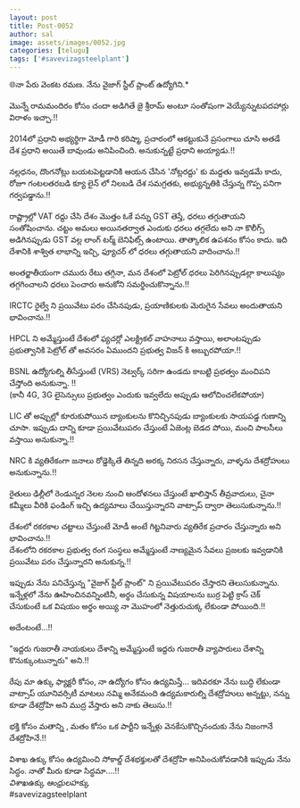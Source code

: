 ```yaml
---
layout: post
title: Post-0052
author: sal
image: assets/images/0052.jpg
categories: [telugu]
tags: ['#savevizagsteelplant']
---
```

🌐నా పేరు వెంకట రమణ. నేను వైజాగ్ స్టీల్ ప్లాంట్ ఉద్యోగిని.*  <br>
   <br>
 మొన్నే రామమందిరం కోసం చందా అడిగితే జై శ్రీరామ్ అంటూ సంతోషంగా వెయ్యేన్నుటపదహార్లు విరాళం ఇచ్చా.!!  <br>
   <br>
 2014లో ప్రధాని అభ్యర్థిగా మోడీ గారి కరిష్మా, ప్రచారంలో ఆకట్టుకునే ప్రసంగాలు చూసి అతడే దేశ ప్రధాని అయితే బావుండు అనిపించింది. అనుకున్నట్టే ప్రధాని అయ్యాడు.!!  <br>
   <br>
 నల్లధనం, దొంగనోట్లు బయటపెట్టడానికి ఆయన చేసిన 'నోట్లరద్దు' కు మద్దతు ఇవ్వడమే కాదు, రోజూ గంటలతరబడి క్యూ లైన్ లో నిలబడి దేశ సమగ్రతకు, అభ్యున్నతికి చేస్తున్న గొప్ప పనిగా గర్వపడ్డాను.!!  <br>
   <br>
 రాష్ట్రాల్లో VAT రద్దు చేసి దేశం మొత్తం ఓకే పన్ను GST తెస్తే, ధరలు తగ్గుతాయని సంతోషించాను. చట్టం అమలు అయినతర్వాత ఎందుకు ధరలు తగ్గలేదు అని నా కొలీగ్స్ అడిగినప్పుడు GST వల్ల లాంగ్ టర్మ్ బెనిఫిట్స్ ఉంటాయి. తాత్కాలిక ఉపశనం కోసం కాదు. ఇది దేశానికి శాశ్విత లాభాన్ని ఇచ్చి, ఫ్యూచర్ లో ధరలు తగ్గుతాయని వాదించాను.!!  <br>
   <br>
 అంతర్జాతీయంగా చమురు రేటు తగ్గినా, మన దేశంలో పెట్రోల్ ధరలు పెరిగినప్పుడల్లా కాలుష్యం తగ్గగించాలని ధరలు పెంచారు అనుకోని సమర్థించుకొన్నాను.!!  <br>
   <br>
 IRCTC రైల్వే ని ప్రయివేటు పరం చేసినపుడు, ప్రయాణికులకు మెరుగైన సేవలు అందుతాయని భావించాను.!!  <br>
   <br>
 HPCL ని అమ్మేస్తుంటే దేశంలో ఫ్యచర్లో ఎలక్ట్రికల్ వాహనాలు వస్తాయి, అలాంటప్పుడు ప్రభుత్వానికి పెట్రోల్ తో అవసరం ఏముందని ప్రభుత్వ విజన్ కి అబ్బురపోయా.!!  <br>
   <br>
 BSNL ఉద్యోగుల్ని తీసేస్తుంటే (VRS) నెట్వర్క్ సరిగా ఉండదు కాబట్టి ప్రభత్వం మంచిపని చేస్తోంది అనుకున్నా. !!  <br>
 (కానీ 4G, 3G లైసెన్సులు ప్రభుత్వం ఎందుకు ఇవ్వలేదు అప్పుడు ఆలోచించలేకపోయా)  <br>
   <br>
 LIC తో అప్పుల్లో కూరుకుపోయిన బ్యాంకులను కొనిచ్చినపుడు బ్యాంకులకు సాయపడ్డ గుణాన్ని చూసా. ఇప్పుడు దాన్ని కూడా ప్రయివేటుపరం చేస్తుంటే ఏజెంట్ల బెడద పోయి, మంచి పాలసీలు వస్తాయి అనుకున్నా.!!  <br>
   <br>
 NRC కి వ్యతిరేకంగా జనాలు రోడ్డెక్కితే తిన్నది అరక్క నిరసన చేస్తున్నారు, వాళ్ళను దేశద్రోహులు అనుకున్నాను.!!  <br>
   <br>
 రైతులు ఢిల్లీలో రెండున్నర నెలల నుంచి ఆందోళనలు చేస్తుంటే ఖాలిస్తాన్ తీవ్రవాదులు, చైనా కమ్మీలు వీరికి ఫండింగ్ ఇచ్చి ఉద్యమాలు చేయిస్తున్నారని వాట్సాప్ ద్వారా తెలుసుకున్నాను.!!  <br>
   <br>
 దేశంలో రకరకాల చట్టాలు చేస్తుంటే మోడీ అంటే గిట్టనివారు వ్యతిరేక ప్రచారం చేస్తున్నారు అని భావించాను.!!  <br>
 దేశంలోని రకరకాల ప్రభుత్వ రంగ సంస్థలు అమ్మేస్తుంటే నాణ్యమైన సేవలు ప్రజలకు ఇవ్వడానికి ప్రయివేటు పరం చేస్తున్నారని అనుకున్న.!!  <br>
   <br>
 ఇప్పుడు నేను పనిచేస్తున్న "వైజాగ్ స్టీల్ ప్లాంట్" ని ప్రయివేటుపరం చేస్తారని తెలుసుకున్నాను. ఇన్నేళ్లలో నేను ఊహించినవన్నింటినీ, అర్థం చేసుకున్న విషయాలను బుర్ర పెట్టి క్రాస్ చెక్ చేసుకుంటే ఒక విషయం అర్థం అయ్యి నా మొహంలో నెత్తురుచుక్క లేకుండా పోయింది.!!  <br>
   <br>
 అదేంటంటే...!!  <br>
   <br>
 "ఇద్దరు గుజరాతీ నాయకులు దేశాన్ని అమ్మేస్తుంటే ఇద్దరు గుజరాతీ వ్యాపారులు దేశాన్ని కొనుక్కుంటున్నారు" అని.!!  <br>
   <br>
 రేపు మా ఉక్కు ఫ్యాక్టరీ కోసం, నా ఉద్యోగం కోసం ఉద్యమిస్తే... ఇదివరకూ నేను బుద్ధి లేకుండా వాట్సాప్ యూనివర్సిటీ మాటలు నమ్మి అనేకమంది ఉద్యమకారుల్ని దేశద్రోహులు అన్నట్టు, నన్ను కూడా దేశద్రోహి అని ముద్ర వేస్తారు అని నాకు తెలుసు.!!  <br>
   <br>
 భక్తి కోసం మతాన్ని , మతం కోసం ఒక పార్టీని ఇన్నేళ్లు వెనకేసుకొచ్చినందుకు నేను నిజంగానే దేశద్రోహినే.!!  <br>
   <br>
 విశాఖ ఉక్కు కోసం ఉద్యమించి సోకాల్డ్ దేశభక్తులతో దేశద్రోహి అనిపించుకోవడానికి ఇప్పుడు నేను సిద్ధం. నాతో మీరు కూడా సిద్ధమా....!!  <br>
 *విశాఖఉక్కు ఆంధ్రులహక్కు*  <br>
 #savevizagsteelplant